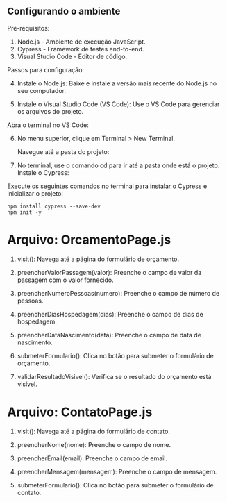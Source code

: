 ## Configurando o ambiente ##

Pré-requisitos:

1. Node.js - Ambiente de execução JavaScript.
2. Cypress - Framework de testes end-to-end.
3. Visual Studio Code - Editor de código.

Passos para configuração:

4. Instale o Node.js: Baixe e instale a versão mais recente do Node.js no seu computador.

5. Instale o Visual Studio Code (VS Code): Use o VS Code para gerenciar os arquivos do projeto.

Abra o terminal no VS Code:

6. No menu superior, clique em Terminal > New Terminal.

    Navegue até a pasta do projeto:

7. No terminal, use o comando cd para ir até a pasta onde está o projeto.
    Instale o Cypress:

    


Execute os seguintes comandos no terminal para instalar o Cypress e inicializar o projeto:
    
    npm install cypress --save-dev
    npm init -y

   # Arquivo: OrcamentoPage.js #

1. visit(): Navega até a página do formulário de orçamento.

2. preencherValorPassagem(valor): Preenche o campo de valor da passagem com o valor fornecido.

3. preencherNumeroPessoas(numero): Preenche o campo de número de pessoas.

4. preencherDiasHospedagem(dias): Preenche o campo de dias de hospedagem.

5. preencherDataNascimento(data): Preenche o campo de data de nascimento.

6. submeterFormulario(): Clica no botão para submeter o formulário de orçamento.

7. validarResultadoVisivel(): Verifica se o resultado do orçamento está visível.


# Arquivo: ContatoPage.js #
 
1. visit(): Navega até a página do formulário de contato.

2. preencherNome(nome): Preenche o campo de nome.

3. preencherEmail(email): Preenche o campo de email.

4. preencherMensagem(mensagem): Preenche o campo de mensagem.

5. submeterFormulario(): Clica no botão para submeter o formulário de contato.

